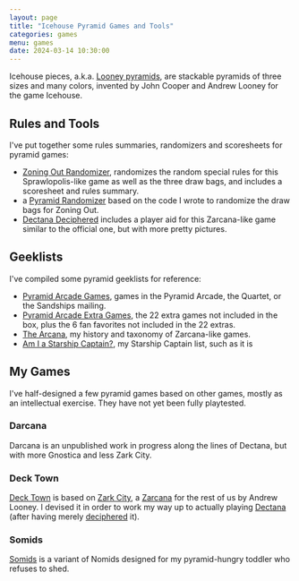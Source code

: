 ```yaml
---
layout: page
title: "Icehouse Pyramid Games and Tools"
categories: games
menu: games
date: 2024-03-14 10:30:00
---
```

Icehouse pieces, a.k.a. [Looney pyramids](https://www.looneylabs.com/pyramids-home), are stackable pyramids of three sizes and many colors, invented by John Cooper and Andrew Looney for the game Icehouse.

## Rules and Tools

I've put together some rules summaries, randomizers and scoresheets for pyramid games:

* [Zoning Out Randomizer](https://mcdemarco.github.io/321/zoningoutrandomizer.html), randomizes the random special rules for this Sprawlopolis-like game as well as the three draw bags, and includes a scoresheet and rules summary.
* a [Pyramid Randomizer](https://mcdemarco.github.io/321/pyramidrandomizer.html) based on the code I wrote to randomize the draw bags for Zoning Out.
* [Dectana Deciphered](/games/decktet/dectana/) includes a player aid for this Zarcana-like game similar to the official one, but with more pretty pictures.

## Geeklists

I've compiled some pyramid geeklists for reference:

* [Pyramid Arcade Games](https://boardgamegeek.com/geeklist/333293/pyramid-arcade-games), games in the Pyramid Arcade, the Quartet, or the Sandships mailing.
* [Pyramid Arcade Extra Games](https://boardgamegeek.com/geeklist/333336/pyramid-arcade-extra-games), the 22 extra games not included in the box, plus the 6 fan favorites not included in the 22 extras.
* [The Arcana](https://boardgamegeek.com/geeklist/333402/arcana), my history and taxonomy of Zarcana-like games.
* [Am I a Starship Captain?](https://boardgamegeek.com/geeklist/333078/am-i-starship-captain), my Starship Captain list, such as it is

## My Games

I've half-designed a few pyramid games based on other games, mostly as an intellectual exercise.  They have not yet been fully playtested.

### Darcana

Darcana is an unpublished work in progress along the lines of Dectana, but with more Gnostica and less Zark City.

### Deck Town

[Deck Town](/games/decktet/decktown/) is based on [Zark City](https://boardgamegeek.com/boardgame/35003/zark-city), a [Zarcana](https://boardgamegeek.com/boardgame/10996/zarcana) for the rest of us by Andrew Looney.  I devised it in order to work my way up to actually playing [Dectana](https://boardgamegeek.com/boardgame/60015/dectana) (after having merely [deciphered](/games/decktet/dectana/) it).

### Somids

[Somids](https://boardgamegeek.com/thread/3264456/somids) is a variant of Nomids designed for my pyramid-hungry toddler who refuses to shed.
